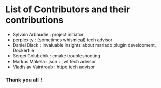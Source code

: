 # List of Contributors and their contributions
* Sylvain Arbaudie : project initiator
* perplexity : (sometimes whismical) tech advisor
* Daniel Black : invaluable insights about mariadb plugin development, Dockerfile
* Sergei Golubchik : cmake troubleshooting
* Markus Mäkelä : json + jwt tech advisor
* Vladislav Vaintroub : httpd tech advisor

### Thank you all !

